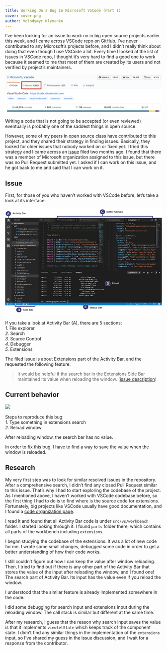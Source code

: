 ```yaml
---
title: Working On a Bug In Microsoft VSCode (Part 1)
cover: cover.png
author: Volodymyr Klymenko
---
```


<re-img src="cover.png"></re-img>

I’ve been looking for an issue to work on in big open source projects earlier this week, and I came across <a href="https://github.com/Microsoft/vscode" target="_blank" rel="noopener noreferrer">VSCode repo</a> on GitHub. I’ve never contributed to any Microsoft’s projects before, and I didn’t really think about doing that even though I use VSCode a lot. Every time I looked at the list of issues in VSCode repo, I thought it’s very hard to find a good one to work because it seemed to me that most of them are created by its users and not verified by project’s maintainers.

<img src="1.png" />

Writing a code that is not going to be accepted (or even reviewed) eventually is probably one of the saddest things in open source.

However, some of my peers in open source class have contributed to this project, and they shared their strategy in finding issues. Basically, they looked for older issues that nobody worked on or fixed yet. I tried this strategy and I came across an <a href="https://github.com/Microsoft/vscode/issues/64669" target="_blank" rel="noopener noreferrer">issue</a> filed two months ago. I found that there was a member of Microsoft organization assigned to this issue, but there was no Pull Request submitted yet. I asked if I can work on this issue, and he got back to me and said that I can work on it.

## Issue

First, for those of you who haven’t worked with VSCode before, let’s take a look at its interface:

<img src="2.png" />

If you take a look at Activity Bar (A), there are 5 sections:<br />
_1._ File explorer<br />
_2._ Search<br />
_3._ Source Control<br />
_4._ Debugger<br />
_5._ Extensions<br />

The filed issue is about Extensions part of the Activity Bar, and the requested the following feature:
> It would be helpful if the search bar in the Extensions Side Bar maintained its value when reloading the window. (<a href="https://github.com/Microsoft/vscode/issues/64669#issue-388952784" target="_blank" rel="noopener noreferrer">issue description</a>)

## Current behavior
<img src="3.gif" />

Steps to reproduce this bug:<br />
_1._ Type something in extensions search<br />
_2._ Reload window<br />

After reloading window, the search bar has no value.

In order to fix this bug, I have to find a way to save the value when the window is reloaded.

## Research
My very first step was to look for similar resolved issues in the repository. After a comprehensive search, I didn’t find any closed Pull Request similar to this issue. That’s why I had to start exploring the codebase of the project.
As I mentioned above, I haven’t worked with VSCode codebase before, so the first thing I had to do is to find where is the source code for extensions. Fortunately, big projects like VSCode usually have good documentation, and I found a <a href="https://github.com/Microsoft/vscode/wiki/Code-Organization" target="_blank" rel="noopener noreferrer">code organization page</a>.

I read it and found that all Activity Bar code is under `src/vs/workbench` folder. I started looking through it. I found `parts` folder there, which contains all parts of the workbench including `extensions`.

I began studying the codebase of the extensions. It was a lot of new code for me. I wrote some small changes, debugged some code in order to get a better understanding of how their code works.

I still couldn’t figure out how I can keep the value after window reloading. Then, I tried to find out if there is any other part of the Activity Bar that stores the value of the input after reloading the window, and I found one! The search part of Activity Bar. Its input has the value even if you reload the window.

I understood that the similar feature is already implemented somewhere in the code.

I did some debugging for search input and extensions input during the reloading window. The call stack is similar but different at the same time.

After my research, I guess that the reason why search input saves the value is that it implements `viewletState` which keeps track of the component state. I didn’t find any similar things in the implementation of the `extensions` input, so I’ve shared my guess in the issue discussion, and I wait for a response from the contributor.
